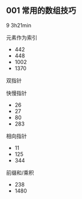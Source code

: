 ## 001 常用的数组技巧

9 3h21min

元素作为索引

- 442
- 448
- 1002
- 1370

双指针

快慢指针

- 26
- 27
- 80
- 283

相向指针

- 11
- 125
- 344

前缀和/乘积

- 238
- 1480

